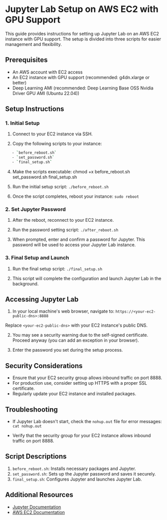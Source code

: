 # Jupyter Lab Setup on AWS EC2 with GPU Support

This guide provides instructions for setting up Jupyter Lab on an AWS EC2 instance with GPU support. The setup is divided into three scripts for easier management and flexibility.

## Prerequisites

- An AWS account with EC2 access
- An EC2 instance with GPU support (recommended: g4dn.xlarge or better)
- Deep Learning AMI (recommended: Deep Learning Base OSS Nvidia Driver GPU AMI (Ubuntu 22.04))

## Setup Instructions

### 1. Initial Setup

1. Connect to your EC2 instance via SSH.

2. Copy the following scripts to your instance:
```bash
   - `before_reboot.sh`
   - `set_password.sh`
   - `final_setup.sh`
```

4. Make the scripts executable:
chmod +x before_reboot.sh set_password.sh final_setup.sh

5. Run the initial setup script:
`./before_reboot.sh`

6. Once the script completes, reboot your instance:
`sudo reboot`

### 2. Set Jupyter Password

1. After the reboot, reconnect to your EC2 instance.

2. Run the password setting script:
`./after_reboot.sh`

3. When prompted, enter and confirm a password for Jupyter. This password will be used to access your Jupyter Lab instance.

### 3. Final Setup and Launch

1. Run the final setup script:
`./final_setup.sh`

2. This script will complete the configuration and launch Jupyter Lab in the background.

## Accessing Jupyter Lab

1. In your local machine's web browser, navigate to:
`https://<your-ec2-public-dns>:8888`

Replace `<your-ec2-public-dns>` with your EC2 instance's public DNS.

2. You may see a security warning due to the self-signed certificate. Proceed anyway (you can add an exception in your browser).

3. Enter the password you set during the setup process.

## Security Considerations

- Ensure that your EC2 security group allows inbound traffic on port 8888.
- For production use, consider setting up HTTPS with a proper SSL certificate.
- Regularly update your EC2 instance and installed packages.

## Troubleshooting

- If Jupyter Lab doesn't start, check the `nohup.out` file for error messages:
`cat nohup.out`

- Verify that the security group for your EC2 instance allows inbound traffic on port 8888.

## Script Descriptions

1. `before_reboot.sh`: Installs necessary packages and Jupyter.
2. `set_password.sh`: Sets up the Jupyter password and saves it securely.
3. `final_setup.sh`: Configures Jupyter and launches Jupyter Lab.

## Additional Resources

- [Jupyter Documentation](https://jupyter.org/documentation)
- [AWS EC2 Documentation](https://docs.aws.amazon.com/ec2/)
